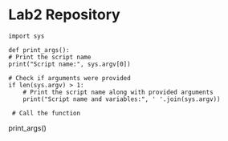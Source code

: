 # Lab2 Repository

    import sys

    def print_args():
    # Print the script name
    print("Script name:", sys.argv[0])

    # Check if arguments were provided
    if len(sys.argv) > 1:
        # Print the script name along with provided arguments
        print("Script name and variables:", ' '.join(sys.argv))

     # Call the function
print_args()

